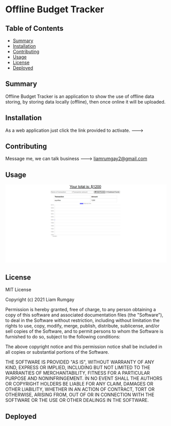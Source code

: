 # Offline Budget Tracker

## Table of Contents
 - [Summary](#summary)
 - [Installation](#installation)
 - [Contributing](#contributing)
 - [Usage](#usage)
 - [License](#License)
 - [Deployed](#Deployed)


## Summary 
Offline Budget Tracker is an application to show the use of offline data storing, by storing data locally (offline), then once online it will be uploaded.

## Installation
As a web application just click the link provided to activate. --->

## Contributing
Message me, we can talk business ---> liamrumgay2@gmail.com

## Usage
![hwscreenshot](readme.img/hwscrnsht.png/)


## License
MIT License

Copyright (c) 2021 Liam Rumgay

Permission is hereby granted, free of charge, to any person obtaining a copy
of this software and associated documentation files (the "Software"), to deal
in the Software without restriction, including without limitation the rights
to use, copy, modify, merge, publish, distribute, sublicense, and/or sell
copies of the Software, and to permit persons to whom the Software is
furnished to do so, subject to the following conditions:

The above copyright notice and this permission notice shall be included in all
copies or substantial portions of the Software.

THE SOFTWARE IS PROVIDED "AS IS", WITHOUT WARRANTY OF ANY KIND, EXPRESS OR
IMPLIED, INCLUDING BUT NOT LIMITED TO THE WARRANTIES OF MERCHANTABILITY,
FITNESS FOR A PARTICULAR PURPOSE AND NONINFRINGEMENT. IN NO EVENT SHALL THE
AUTHORS OR COPYRIGHT HOLDERS BE LIABLE FOR ANY CLAIM, DAMAGES OR OTHER
LIABILITY, WHETHER IN AN ACTION OF CONTRACT, TORT OR OTHERWISE, ARISING FROM,
OUT OF OR IN CONNECTION WITH THE SOFTWARE OR THE USE OR OTHER DEALINGS IN THE
SOFTWARE.




## Deployed